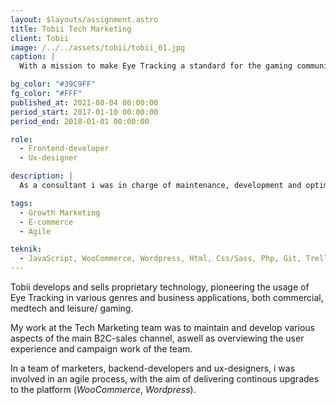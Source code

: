 ```yaml
---
layout: $layouts/assignment.astro
title: Tobii Tech Marketing
client: Tobii
image: /../../assets/tobii/tobii_01.jpg
caption: |
  With a mission to make Eye Tracking a standard for the gaming community, I joined the Tech Marketing team in a growth journey, using a UX-perspective to further develop the e-commerce website Tobiigaming.com

bg_color: "#39C9FF"
fg_color: "#FFF"
published_at: 2021-08-04 00:00:00
period_start: 2017-01-10 00:00:00
period_end: 2018-01-01 00:00:00

role:
  - Frontend-developer
  - Ux-designer

description: |
  As a consultant i was in charge of maintenance, development and optimization of the main storefront Tobiigaming.com. My work as a Frontend/Ux developer was to collaborate with peer marketers in scaling up the usage of Eye Tracking in the gaming community.

tags:
  - Growth Marketing
  - E-commerce
  - Agile

teknik:
  - JavaScript, WooCommerce, Wordpress, Html, Css/Sass, Php, Git, Trello, Sketch, Abstract, Hotjar, GA
---
```


Tobii develops and sells proprietary technology, pioneering the usage of Eye Tracking in various genres and business applications, both commercial, medtech and leisure/ gaming.

My work at the Tech Marketing team was to maintain and develop various aspects of the main B2C-sales channel, aswell as overviewing the user experience and campaign work of the team.

In a team of marketers, backend-developers and ux-designers, i was involved in an agile process, with the aim of delivering continous upgrades to the platform (_WooCommerce_, _Wordpress_).
